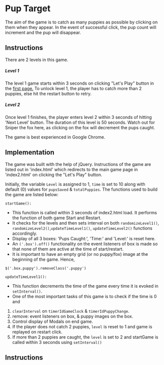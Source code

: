 <!-- [How to write readme - Markdown CheatSheet](https://github.com/adam-p/markdown-here/wiki/Markdown-Cheatsheet)  
[How to write a good readme for github repo!](https://gist.github.com/PurpleBooth/109311bb0361f32d87a2) -->

# Pup Target
<!---
Read Me Contents
-->
The aim of the game is to catch as many puppies as possible by clicking on them when they appear. In the event of successful click, the pup count will increment and the pup will disappear.

## Instructions
There are 2 levels in this game.
##### Level 1
The level 1 game starts within 3 seconds on clicking "Let's Play" button in the [first page.](https://wdi-sg.github.io/wdi-project-1-skeerti2/index.html) To unlock level 1, the player has to catch more than 2 puppies, else hit the restart button to retry.

##### Level 2
Once level 1 finishes, the player enters level 2 within 3 seconds of hitting 'Next Level' button. The duration of this level is 50 seconds. Watch out for Sniper the fox here, as clicking on the fox will decrement the pups caught.

The game is best experienced in Google Chrome.

## Implementation
The game was built with the help of jQuery. Instructions of the game are listed out in 'index.html' which redirects to the main game page in 'index2.html' on clicking the "Let's Play" button.

Initially, the variable `Level` is assigned to 1, `time` is set to 10 along with default (0) values for `pupsSaved` & `totalPuppies`.
The functions used to build the game are listed below:

`startGame():`
* This function is called within 3 seconds of index2.html load. It performs the function of both game Start and Restart.
* It checks for the levels and then sets interval on both `randomizeLevel1()`, `randomizeLevel2()`,`updateTimeLevel1()`, `updateTimeLevel2()` functions accordingly.
* Display of all 3 boxes: 'Pups Caught:', 'Time:' and 'Level:' is reset here.
* An `('.box').off()` functionality on the event listeners of box is made so that none of them are active at the time of start/restart.
*  It is important to have an empty grid (or no puppy/fox) image at the beginning of the game. Hence,

`$('.box.puppy').removeClass('.puppy')`

`updateTimeLevel1():`
* This function decrements the time of the game every time it is evoked in `setInterval()`.
* One of the most important tasks of this game is to check if the time is 0 and
1. `clearInterval` on `timerIdGameClock` & `timerIdPuppyChange`.
2. remove: event listeners on box, & puppy images on the box.
3. Control display of Modals on end game.
4. If the player does not catch 2 puppies, `level` is reset to 1 and game is replayed on restart click.
5. If more than 2 puppies are caught, the `level` is set to 2 and startGame is called within 3 seconds using `setInterval()`









## Instructions

